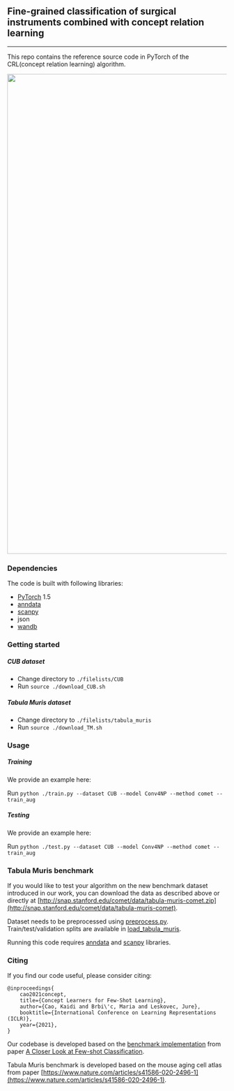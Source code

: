 ## Fine-grained classification of surgical instruments combined with concept relation learning

_________________

This repo contains the reference source code in PyTorch of the CRL(concept relation learning) algorithm.

<p align="center">
<img src="https://github.com/snap-stanford/comet/blob/master/img/COMET_model.png" width="1100" align="center">
</p>

### Dependencies

The code is built with following libraries:

- [PyTorch](https://pytorch.org/) 1.5
- [anndata](https://icb-anndata.readthedocs-hosted.com/en/stable/anndata.AnnData.html)
- [scanpy](https://icb-scanpy.readthedocs-hosted.com/en/stable/)
- json
- [wandb](https://www.wandb.com/)

### Getting started

##### CUB dataset
* Change directory to `./filelists/CUB`
* Run `source ./download_CUB.sh`

##### Tabula Muris dataset
* Change directory to `./filelists/tabula_muris`
* Run `source ./download_TM.sh`

### Usage

##### Training

We provide an example here:

Run
```python ./train.py --dataset CUB --model Conv4NP --method comet --train_aug```

##### Testing

We provide an example here:

Run
```python ./test.py --dataset CUB --model Conv4NP --method comet --train_aug```

### Tabula Muris benchmark

If you would like to test your algorithm on the new benchmark dataset introduced in our work, you can download the data as described above or directly at [http://snap.stanford.edu/comet/data/tabula-muris-comet.zip](http://snap.stanford.edu/comet/data/tabula-muris-comet).

Dataset needs to be preprocessed using [preprocess.py](https://github.com/snap-stanford/comet/blob/master/TM/data/preprocess.py). Train/test/validation splits are available in [load_tabula_muris](https://github.com/snap-stanford/comet/blob/master/TM/data/dataset.py).

Running this code requires [anndata](https://icb-anndata.readthedocs-hosted.com/en/stable/anndata.AnnData.html) and [scanpy](https://icb-scanpy.readthedocs-hosted.com/en/stable/) libraries.

### Citing

If you find our code useful, please consider citing:

```
@inproceedings{
    cao2021concept,
    title={Concept Learners for Few-Shot Learning},
    author={Cao, Kaidi and Brbi\'c, Maria and Leskovec, Jure},
    booktitle={International Conference on Learning Representations (ICLR)},
    year={2021},
}
```

Our codebase is developed based on the [benchmark implementation](https://github.com/wyharveychen/CloserLookFewShot) from paper [A Closer Look at Few-shot Classification](https://openreview.net/pdf?id=HkxLXnAcFQ).


Tabula Muris benchmark is developed based on the mouse aging cell atlas from paper [https://www.nature.com/articles/s41586-020-2496-1](https://www.nature.com/articles/s41586-020-2496-1).